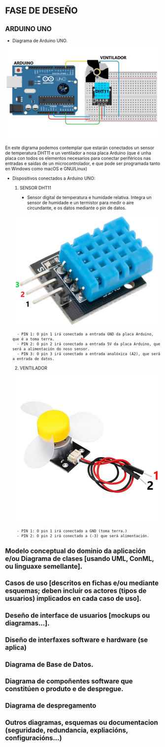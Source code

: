 # FASE DE DESEÑO

## ARDUINO UNO

- Diagrama de Arduino UNO.


![raspi_1](doc/img/imaxes-deseno/dese1.png)


En este digrama podemos contemplar que estarán conectados un sensor de temperatura DHT11 e un ventilador a nosa placa Arduino (que é unha placa con todos os elementos necesarios para conectar periféricos nas entradas e saídas de un microcontrolador, e que pode ser programada tanto en Windows como macOS e GNU/Linux)

- Dispositivos conectados a Arduino UNO:

    1. SENSOR DHT11

        - Sensor digital de temperatura e humidade relativa. Integra un sensor de humidade e un termistor para medir o aire circundante, e os datos mediante o pin de datos.

    ![raspi_1](doc/img/imaxes-deseno/dese2.png)

        - PIN 1: O pin 1 irá conectado a entrada GND da placa Arduino, que é a toma terra.
        - PIN 2: O pin 2 irá conectado a entrada 5V da placa Arduino, que será a alimentación do noso sensor.
        - PIN 3: O pin 3 irá conectado a entrada analóxica (A2), que será a entrada de datos.

    2. VENTILADOR

    ![raspi_1](doc/img/imaxes-deseno/dese3.png)

        - PIN 1: O pin 1 irá conectado a GND (toma terra.)
        - PIN 2: O pin 2 irá conectado a (-3) que será alimentación.




## Modelo conceptual do dominio da aplicación e/ou Diagrama de clases [usando UML, ConML, ou linguaxe semellante].

## Casos de uso [descritos en fichas e/ou mediante esquemas; deben incluír os actores (tipos de usuarios) implicados en cada caso de uso].

## Deseño de interface de usuarios [mockups ou diagramas...].

## Diseño de interfaxes software e hardware (se aplica)

## Diagrama de Base de Datos.

## Diagrama de compoñentes software que constitúen o produto e de despregue.

## Diagrama de despregamento

## Outros diagramas, esquemas ou documentacion (seguridade, redundancia, expliacións, configuracións...)

